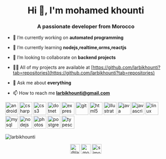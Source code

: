 <h1 align="center">Hi 👋, I'm mohamed khounti</h1>
<h3 align="center">A passionate developer from Morocco</h3>

- 🔭 I’m currently working on **automated programming**

- 🌱 I’m currently learning **nodejs,realtime,orms,reactjs**

- 👯 I’m looking to collaborate on **backend projects**

- 👨‍💻 All of my projects are available at [https://github.com/larbikhounti?tab=repositories](https://github.com/larbikhounti?tab=repositories)

- 💬 Ask me about **everything**

- 📫 How to reach me **larbikhounti@gmail.com**

<p align="left"><img src="https://devicons.github.io/devicon/devicon.git/icons/android/android-original-wordmark.svg" alt="android" width="40" height="40"/> <img src="https://devicons.github.io/devicon/devicon.git/icons/csharp/csharp-original.svg" alt="csharp" width="40" height="40"/> <img src="https://devicons.github.io/devicon/devicon.git/icons/css3/css3-original-wordmark.svg" alt="css3" width="40" height="40"/> <img src="https://devicons.github.io/devicon/devicon.git/icons/dot-net/dot-net-original-wordmark.svg" alt="dotnet" width="40" height="40"/> <img src="https://devicons.github.io/devicon/devicon.git/icons/express/express-original-wordmark.svg" alt="express" width="40" height="40"/> <img src="https://www.vectorlogo.zone/logos/git-scm/git-scm-icon.svg" alt="git" width="40" height="40"/> <img src="https://devicons.github.io/devicon/devicon.git/icons/html5/html5-original-wordmark.svg" alt="html5" width="40" height="40"/> <img src="https://www.vectorlogo.zone/logos/adobe_illustrator/adobe_illustrator-icon.svg" alt="illustrator" width="40" height="40"/> <img src="https://devicons.github.io/devicon/devicon.git/icons/java/java-original-wordmark.svg" alt="java" width="40" height="40"/> <img src="https://devicons.github.io/devicon/devicon.git/icons/javascript/javascript-original.svg" alt="javascript" width="40" height="40"/> <img src="https://devicons.github.io/devicon/devicon.git/icons/linux/linux-original.svg" alt="linux" width="40" height="40"/> <img src="https://devicons.github.io/devicon/devicon.git/icons/mysql/mysql-original-wordmark.svg" alt="mysql" width="40" height="40"/> <img src="https://devicons.github.io/devicon/devicon.git/icons/nodejs/nodejs-original-wordmark.svg" alt="nodejs" width="40" height="40"/> <img src="https://devicons.github.io/devicon/devicon.git/icons/photoshop/photoshop-plain.svg" alt="photoshop" width="40" height="40"/> <img src="https://devicons.github.io/devicon/devicon.git/icons/postgresql/postgresql-original-wordmark.svg" alt="postgresql" width="40" height="40"/> <img src="https://devicons.github.io/devicon/devicon.git/icons/typescript/typescript-original.svg" alt="typescript" width="40" height="40"/></p><p><img align="center" src="https://github-readme-stats.vercel.app/api/top-langs/?username=larbikhounti&layout=compact&hide=html" alt="larbikhounti" /></p>

<p align="center">
<a href="https://twitter.com/@larbikhounti" target="blank"><img align="center" src="https://cdn.jsdelivr.net/npm/simple-icons@3.0.1/icons/twitter.svg" alt="@larbikhounti" height="30" width="30" /></a>
<a href="https://linkedin.com/in/mohamed-khounti" target="blank"><img align="center" src="https://cdn.jsdelivr.net/npm/simple-icons@3.0.1/icons/linkedin.svg" alt="mohamed-khounti" height="30" width="30" /></a>
<a href="https://instagram.com/simo_khounti" target="blank"><img align="center" src="https://cdn.jsdelivr.net/npm/simple-icons@3.0.1/icons/instagram.svg" alt="simo_khounti" height="30" width="30" /></a>
</p>
